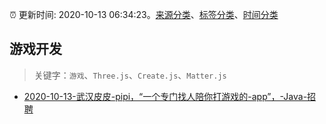 :alarm_clock: 更新时间: 2020-10-13 06:34:23。[来源分类](../README.md)、[标签分类](../TAGS.md)、[时间分类](../TIMELINE.md)

## 游戏开发


> 关键字：`游戏`、`Three.js`、`Create.js`、`Matter.js`



- [2020-10-13-武汉皮皮-pipi，“一个专门找人陪你打游戏的-app”，-Java-招聘](https://www.v2ex.com/t/714505) 